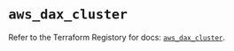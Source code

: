 # `aws_dax_cluster`

Refer to the Terraform Registory for docs: [`aws_dax_cluster`](https://registry.terraform.io/providers/hashicorp/aws/5.16.0/docs/resources/dax_cluster).
